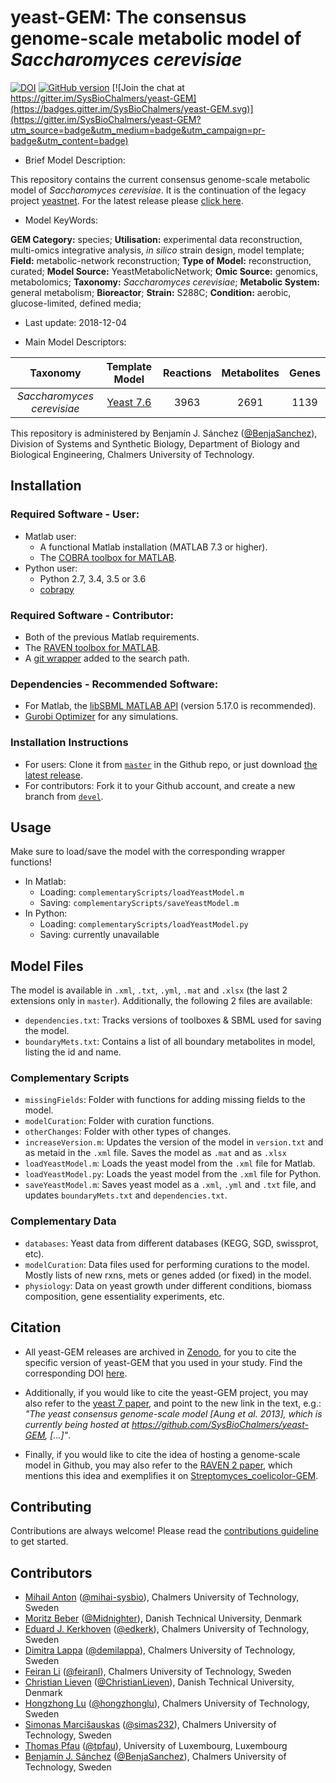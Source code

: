 # yeast-GEM: The consensus genome-scale metabolic model of _Saccharomyces cerevisiae_

[![DOI](https://zenodo.org/badge/52777598.svg)](https://zenodo.org/badge/latestdoi/52777598) [![GitHub version](https://badge.fury.io/gh/sysbiochalmers%2Fyeast-gem.svg)](https://badge.fury.io/gh/sysbiochalmers%2Fyeast-gem) [![Join the chat at https://gitter.im/SysBioChalmers/yeast-GEM](https://badges.gitter.im/SysBioChalmers/yeast-GEM.svg)](https://gitter.im/SysBioChalmers/yeast-GEM?utm_source=badge&utm_medium=badge&utm_campaign=pr-badge&utm_content=badge)

* Brief Model Description:

This repository contains the current consensus genome-scale metabolic model of _Saccharomyces cerevisiae_. It is the continuation of the legacy project [yeastnet](https://sourceforge.net/projects/yeast/). For the latest release please [click here](https://github.com/SysBioChalmers/yeast-GEM/releases).

* Model KeyWords:

**GEM Category:** species; **Utilisation:** experimental data reconstruction, multi-omics integrative analysis, _in silico_ strain design, model template; **Field:** metabolic-network reconstruction; **Type of Model:** reconstruction, curated; **Model Source:** YeastMetabolicNetwork; **Omic Source:** genomics, metabolomics; **Taxonomy:** _Saccharomyces cerevisiae_; **Metabolic System:** general metabolism; **Bioreactor**; **Strain:** S288C; **Condition:** aerobic, glucose-limited, defined media;

* Last update: 2018-12-04

* Main Model Descriptors:

|Taxonomy | Template Model | Reactions | Metabolites| Genes |
|:-------:|:--------------:|:---------:|:----------:|:-----:|
|_Saccharomyces cerevisiae_|[Yeast 7.6](https://sourceforge.net/projects/yeast/)|3963|2691|1139|

This repository is administered by Benjamín J. Sánchez ([@BenjaSanchez](https://github.com/benjasanchez)), Division of Systems and Synthetic Biology, Department of Biology and Biological Engineering, Chalmers University of Technology.

## Installation

### Required Software - User:

* Matlab user:
  * A functional Matlab installation (MATLAB 7.3 or higher).
  * The [COBRA toolbox for MATLAB](https://github.com/opencobra/cobratoolbox).
* Python user:
  * Python 2.7, 3.4, 3.5 or 3.6
  * [cobrapy](https://github.com/opencobra/cobrapy)

### Required Software - Contributor:

* Both of the previous Matlab requirements.
* The [RAVEN toolbox for MATLAB](https://github.com/SysBioChalmers/RAVEN).
* A [git wrapper](https://github.com/manur/MATLAB-git) added to the search path.

### Dependencies - Recommended Software:
* For Matlab, the [libSBML MATLAB API](https://sourceforge.net/projects/sbml/files/libsbml/MATLAB%20Interface/) (version 5.17.0 is recommended).
* [Gurobi Optimizer](http://www.gurobi.com/registration/download-reg) for any simulations.

### Installation Instructions
* For users: Clone it from [`master`](https://github.com/SysBioChalmers/yeast-GEM) in the Github repo, or just download [the latest release](https://github.com/SysBioChalmers/yeast-GEM/releases).
* For contributors: Fork it to your Github account, and create a new branch from [`devel`](https://github.com/SysBioChalmers/yeast-GEM/tree/devel).

## Usage

Make sure to load/save the model with the corresponding wrapper functions!
* In Matlab:
  * Loading: `complementaryScripts/loadYeastModel.m`
  * Saving: `complementaryScripts/saveYeastModel.m`
* In Python:
  * Loading: `complementaryScripts/loadYeastModel.py`
  * Saving: currently unavailable

## Model Files

The model is available in `.xml`, `.txt`, `.yml`, `.mat` and `.xlsx` (the last 2 extensions only in `master`). Additionally, the following 2 files are available:
* `dependencies.txt`: Tracks versions of toolboxes & SBML used for saving the model.
* `boundaryMets.txt`: Contains a list of all boundary metabolites in model, listing the id and name. 

### Complementary Scripts

* `missingFields`: Folder with functions for adding missing fields to the model.
* `modelCuration`: Folder with curation functions.
* `otherChanges`: Folder with other types of changes.
* `increaseVersion.m`: Updates the version of the model in `version.txt` and as metaid in the `.xml` file. Saves the model as `.mat` and as `.xlsx`
* `loadYeastModel.m`: Loads the yeast model from the `.xml` file for Matlab.
* `loadYeastModel.py`: Loads the yeast model from the `.xml` file for Python.
* `saveYeastModel.m`: Saves yeast model as a `.xml`, `.yml` and `.txt` file, and updates `boundaryMets.txt` and `dependencies.txt`.

### Complementary Data

* `databases`: Yeast data from different databases (KEGG, SGD, swissprot, etc).
* `modelCuration`: Data files used for performing curations to the model. Mostly lists of new rxns, mets or genes added (or fixed) in the model.
* `physiology`: Data on yeast growth under different conditions, biomass composition, gene essentiality experiments, etc.

## Citation

* All yeast-GEM releases are archived in [Zenodo](https://zenodo.org/badge/latestdoi/52777598), for you to cite the specific version of yeast-GEM that you used in your study. Find the corresponding DOI [here](https://zenodo.org/search?page=1&size=20&q=conceptrecid:%221494182%22&sort=-publication_date&all_versions=True).

* Additionally, if you would like to cite the yeast-GEM project, you may also refer to the [yeast 7 paper](https://doi.org/10.1089/ind.2013.0013), and point to the new link in the text, e.g.: *"The yeast consensus genome-scale model [Aung et al. 2013], which is currently being hosted at https://github.com/SysBioChalmers/yeast-GEM, [...]"*.

* Finally, if you would like to cite the idea of hosting a genome-scale model in Github, you may also refer to the [RAVEN 2 paper](https://doi.org/10.1371/journal.pcbi.1006541), which mentions this idea and exemplifies it on [Streptomyces_coelicolor-GEM](https://github.com/SysBioChalmers/Streptomyces_coelicolor-GEM).

## Contributing

Contributions are always welcome! Please read the [contributions guideline](https://github.com/SysBioChalmers/yeast-GEM/blob/master/.github/CONTRIBUTING.md) to get started.
  
## Contributors

* [Mihail Anton](https://www.chalmers.se/en/staff/Pages/mihail-anton.aspx) ([@mihai-sysbio](https://github.com/mihai-sysbio)), Chalmers University of Technology, Sweden
* [Moritz Beber](https://www.dtu.dk/english/service/phonebook/person?id=121829&tab=2&qt=dtupublicationquery) ([@Midnighter](https://github.com/Midnighter)), Danish Technical University, Denmark
* [Eduard J. Kerkhoven](https://www.chalmers.se/en/staff/Pages/Eduard-Kerkhoven.aspx) ([@edkerk](https://github.com/edkerk)), Chalmers University of Technology, Sweden
* [Dimitra Lappa](https://www.chalmers.se/en/Staff/Pages/lappa.aspx) ([@demilappa](https://github.com/demilappa)), Chalmers University of Technology, Sweden
* [Feiran Li](https://www.chalmers.se/en/staff/Pages/feiranl.aspx) ([@feiranl](https://github.com/feiranl)), Chalmers University of Technology, Sweden
* [Christian Lieven](https://www.dtu.dk/english/service/phonebook/person?id=103199&tab=2&qt=dtupublicationquery) ([@ChristianLieven](https://github.com/ChristianLieven)), Danish Technical University, Denmark
* [Hongzhong Lu](https://www.chalmers.se/en/Staff/Pages/luho.aspx) ([@hongzhonglu](https://github.com/hongzhonglu)), Chalmers University of Technology, Sweden
* [Simonas Marcišauskas](https://www.chalmers.se/en/Staff/Pages/simmarc.aspx) ([@simas232](https://github.com/simas232)), Chalmers University of Technology, Sweden
* [Thomas Pfau](https://wwwen.uni.lu/research/fstc/life_sciences_research_unit/research_areas/systems_biology/people/thomas_pfau) ([@tpfau](https://github.com/tpfau)), University of Luxembourg, Luxembourg
* [Benjamín J. Sánchez](https://www.chalmers.se/en/staff/Pages/bensan.aspx) ([@BenjaSanchez](https://github.com/benjasanchez)), Chalmers University of Technology, Sweden
